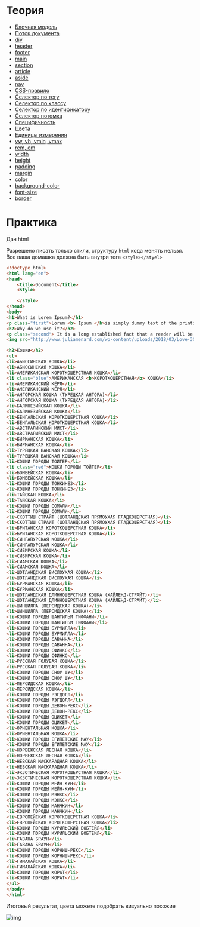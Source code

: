 # Теория

- [Блочная модель](https://doka.guide/css/box-model/)
- [Поток документа](https://doka.guide/html/flow/)
- [div](https://doka.guide/html/div/)
- [header](https://doka.guide/html/header/)
- [footer](https://doka.guide/html/footer/)
- [main](https://doka.guide/html/main/)
- [section](https://doka.guide/html/section/)
- [article](https://doka.guide/html/article/)
- [aside](https://doka.guide/html/aside/)
- [nav](https://doka.guide/html/nav/)
- [CSS-правило](https://doka.guide/css/css-rule/)
- [Селектор по тегу](https://doka.guide/css/tag-selector/)
- [Селектор по классу](https://doka.guide/css/class-selector/)
- [Селектор по идентификатору](https://doka.guide/css/id-selector/)
- [Селектор потомка](https://doka.guide/css/nesting-selector/)
- [Специфичность](https://doka.guide/css/specificity/)
- [Цвета ](https://doka.guide/css/web-colors/)
- [Единицы измерения](https://doka.guide/css/numeric-types/)
- [vw, vh, vmin, vmax](https://doka.guide/css/vw-vh/)
- [rem, em](https://doka.guide/css/rem-em/)
- [width](https://doka.guide/css/width/)
- [height](https://doka.guide/css/height/)
- [padding](https://doka.guide/css/padding/)
- [margin](https://doka.guide/css/margin/)
- [color](https://doka.guide/css/color/)
- [background-color](https://doka.guide/css/background-color/)
- [font-size](https://doka.guide/css/font-size/)
- [border](https://doka.guide/css/border/)



# Практика

Дан html

Разрешено писать только стили, структуру `html` кода менять нельзя. Все ваша домашка должна быть внутри тега `<style></styel>`

```html
<!doctype html>
<html lang="en">
<head>
    <title>Document</title>
    <style>

    </style>
</head>
<body>
<h1>What is Lorem Ipsum?</h1>
<p class="first">Lorem <b> Ipsum </b>is simply dummy text of the printing and typesetting industry. Lorem Ipsum has been the industry's standard dummy text ever since the 1500s, when an unknown printer took a galley of type and scrambled it to make a type specimen book. It has survived not only five centuries, but also the leap into electronic typesetting, remaining essentially unchanged. It was popularised in the 1960s with the release of Letraset sheets containing Lorem Ipsum passages, and more recently with desktop publishing software like Aldus PageMaker including versions of Lorem Ipsum.</p>
<h2>Why do we use it?</h2>
<p class="second"> It is a long established fact that a reader will be distracted by the readable content of a page when looking at its layout. The point of using Lorem Ipsum is that it has a more-or-less normal distribution of letters, as opposed to using 'Content here, content here', making it look like readable English. Many desktop publishing packages and web page editors now use Lorem Ipsum as their default model text, and a search for 'lorem ipsum' will uncover many web sites still in their infancy. Various versions have evolved over the years, sometimes by accident, sometimes on purpose (injected humour and the like).</p>
<img src="http://www.juliamenard.com/wp-content/uploads/2018/03/Love-300x213.png" alt="">

<h2>Кошки</h2>
<ul>
<li>АБИССИНСКАЯ КОШКА</li>
<li>АБИССИНСКАЯ КОШКА</li>
<li>АМЕРИКАНСКАЯ КОРОТКОШЕРСТНАЯ КОШКА</li>
<li class="blue">АМЕРИКАНСКАЯ <b>КОРОТКОШЕРСТНАЯ</b> КОШКА</li>
<li>АМЕРИКАНСКИЙ КЁРЛ</li>
<li>АМЕРИКАНСКИЙ КЁРЛ</li>
<li>АНГОРСКАЯ КОШКА (ТУРЕЦКАЯ АНГОРА)</li>
<li>АНГОРСКАЯ КОШКА (ТУРЕЦКАЯ АНГОРА)</li>
<li>БАЛИНЕЗИЙСКАЯ КОШКА</li>
<li>БАЛИНЕЗИЙСКАЯ КОШКА</li>
<li>БЕНГАЛЬСКАЯ КОРОТКОШЕРСТНАЯ КОШКА</li>
<li>БЕНГАЛЬСКАЯ КОРОТКОШЕРСТНАЯ КОШКА</li>
<li>АВСТРАЛИЙСКИЙ МИСТ</li>
<li>АВСТРАЛИЙСКИЙ МИСТ</li>
<li>БИРМАНСКАЯ КОШКА</li>
<li>БИРМАНСКАЯ КОШКА</li>
<li>ТУРЕЦКАЯ ВАНСКАЯ КОШКА</li>
<li>ТУРЕЦКАЯ ВАНСКАЯ КОШКА</li>
<li>КОШКИ ПОРОДЫ ТОЙГЕР</li>
<li class="red">КОШКИ ПОРОДЫ ТОЙГЕР</li>
<li>БОМБЕЙСКАЯ КОШКА</li>
<li>БОМБЕЙСКАЯ КОШКА</li>
<li>КОШКИ ПОРОДЫ ТОНКИНЕЗ</li>
<li>КОШКИ ПОРОДЫ ТОНКИНЕЗ</li>
<li>ТАЙСКАЯ КОШКА</li>
<li>ТАЙСКАЯ КОШКА</li>
<li>КОШКИ ПОРОДЫ СОМАЛИ</li>
<li>КОШКИ ПОРОДЫ СОМАЛИ</li>
<li>СКОТТИШ СТРАЙТ (ШОТЛАНДСКАЯ ПРЯМОУХАЯ ГЛАДКОШЕРСТНАЯ)</li>
<li>СКОТТИШ СТРАЙТ (ШОТЛАНДСКАЯ ПРЯМОУХАЯ ГЛАДКОШЕРСТНАЯ)</li>
<li>БРИТАНСКАЯ КОРОТКОШЕРСТНАЯ КОШКА</li>
<li>БРИТАНСКАЯ КОРОТКОШЕРСТНАЯ КОШКА</li>
<li>СИНГАПУРСКАЯ КОШКА</li>
<li>СИНГАПУРСКАЯ КОШКА</li>
<li>СИБИРСКАЯ КОШКА</li>
<li>СИБИРСКАЯ КОШКА</li>
<li>СИАМСКАЯ КОШКА</li>
<li>СИАМСКАЯ КОШКА</li>
<li>ШОТЛАНДСКАЯ ВИСЛОУХАЯ КОШКА</li>
<li>ШОТЛАНДСКАЯ ВИСЛОУХАЯ КОШКА</li>
<li>БУРМАНСКАЯ КОШКА</li>
<li>БУРМАНСКАЯ КОШКА</li>
<li>ШОТЛАНДСКАЯ ДЛИННОШЕРСТНАЯ КОШКА (ХАЙЛЕНД-СТРАЙТ)</li>
<li>ШОТЛАНДСКАЯ ДЛИННОШЕРСТНАЯ КОШКА (ХАЙЛЕНД-СТРАЙТ)</li>
<li>ШИНШИЛЛА (ПЕРСИДСКАЯ КОШКА)</li>
<li>ШИНШИЛЛА (ПЕРСИДСКАЯ КОШКА)</li>
<li>КОШКИ ПОРОДЫ ШАНТИЛЬИ ТИФФАНИ</li>
<li>КОШКИ ПОРОДЫ ШАНТИЛЬИ ТИФФАНИ</li>
<li>КОШКИ ПОРОДЫ БУРМИЛЛА</li>
<li>КОШКИ ПОРОДЫ БУРМИЛЛА</li>
<li>КОШКИ ПОРОДЫ САВАННА</li>
<li>КОШКИ ПОРОДЫ САВАННА</li>
<li>КОШКИ ПОРОДЫ СФИНКС</li>
<li>КОШКИ ПОРОДЫ СФИНКС</li>
<li>РУССКАЯ ГОЛУБАЯ КОШКА</li>
<li>РУССКАЯ ГОЛУБАЯ КОШКА</li>
<li>КОШКИ ПОРОДЫ СНОУ ШУ</li>
<li>КОШКИ ПОРОДЫ СНОУ ШУ</li>
<li>ПЕРСИДСКАЯ КОШКА</li>
<li>ПЕРСИДСКАЯ КОШКА</li>
<li>КОШКИ ПОРОДЫ РЭГДОЛЛ</li>
<li>КОШКИ ПОРОДЫ РЭГДОЛЛ</li>
<li>КОШКИ ПОРОДЫ ДЕВОН-РЕКС</li>
<li>КОШКИ ПОРОДЫ ДЕВОН-РЕКС</li>
<li>КОШКИ ПОРОДЫ ОЦИКЕТ</li>
<li>КОШКИ ПОРОДЫ ОЦИКЕТ</li>
<li>ОРИЕНТАЛЬНАЯ КОШКА</li>
<li>ОРИЕНТАЛЬНАЯ КОШКА</li>
<li>КОШКИ ПОРОДЫ ЕГИПЕТСКИЕ МАУ</li>
<li>КОШКИ ПОРОДЫ ЕГИПЕТСКИЕ МАУ</li>
<li>НОРВЕЖСКАЯ ЛЕСНАЯ КОШКА</li>
<li>НОРВЕЖСКАЯ ЛЕСНАЯ КОШКА</li>
<li>НЕВСКАЯ МАСКАРАДНАЯ КОШКА</li>
<li>НЕВСКАЯ МАСКАРАДНАЯ КОШКА</li>
<li>ЭКЗОТИЧЕСКАЯ КОРОТКОШЕРСТНАЯ КОШКА</li>
<li>ЭКЗОТИЧЕСКАЯ КОРОТКОШЕРСТНАЯ КОШКА</li>
<li>КОШКИ ПОРОДЫ МЕЙН-КУН</li>
<li>КОШКИ ПОРОДЫ МЕЙН-КУН</li>
<li>КОШКИ ПОРОДЫ МЭНКС</li>
<li>КОШКИ ПОРОДЫ МЭНКС</li>
<li>КОШКИ ПОРОДЫ МАНЧКИН</li>
<li>КОШКИ ПОРОДЫ МАНЧКИН</li>
<li>ЕВРОПЕЙСКАЯ КОРОТКОШЕРСТНАЯ КОШКА</li>
<li>ЕВРОПЕЙСКАЯ КОРОТКОШЕРСТНАЯ КОШКА</li>
<li>КОШКИ ПОРОДЫ КУРИЛЬСКИЙ БОБТЕЙЛ</li>
<li>КОШКИ ПОРОДЫ КУРИЛЬСКИЙ БОБТЕЙЛ</li>
<li>ГАВАНА БРАУН</li>
<li>ГАВАНА БРАУН</li>
<li>КОШКИ ПОРОДЫ КОРНИШ-РЕКС</li>
<li>КОШКИ ПОРОДЫ КОРНИШ-РЕКС</li>
<li>ГИМАЛАЙСКАЯ КОШКА</li>
<li>ГИМАЛАЙСКАЯ КОШКА</li>
<li>КОШКИ ПОРОДЫ КОРАТ</li>
<li>КОШКИ ПОРОДЫ КОРАТ</li>
</ul>
</body>
</html>

```
Итоговый результат, цвета можете подобрать визуально похожие

![img](./img/screencapture-file-D-js-index-html-2022-02-24-12_38_02.png)
